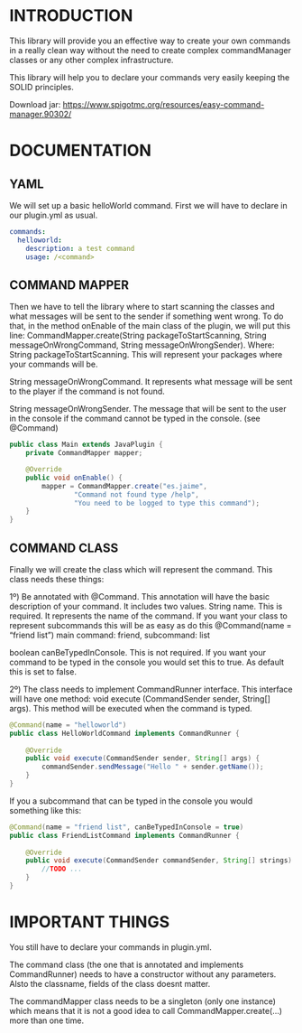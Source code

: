 
# INTRODUCTION

This library will provide you an effective way to create your own commands in a really clean way without the need to create complex commandManager classes or any other complex infrastructure.

This library will help you to declare your commands very easily keeping the SOLID principles.

Download jar: https://www.spigotmc.org/resources/easy-command-manager.90302/

# DOCUMENTATION

## YAML

We will set up a basic helloWorld command. First we will have to declare in our plugin.yml as usual.

```yaml
commands:
  helloworld:
    description: a test command
    usage: /<command>
```

## COMMAND MAPPER

Then we have to tell the library where to start scanning the classes and what messages will be sent to the sender if something went wrong. To do that, in the method onEnable of the main class of the plugin, we will put this line: CommandMapper.create(String packageToStartScanning, String messageOnWrongCommand, String messageOnWrongSender). Where:
String packageToStartScanning. This will represent your packages where your commands will be.

String messageOnWrongCommand. It represents what message will be sent to the player if the command is not found.

String messageOnWrongSender. The message that will be sent to the user in the console if the command cannot be typed in the console. (see @Command)

```java
public class Main extends JavaPlugin {
    private CommandMapper mapper;

    @Override
    public void onEnable() {
        mapper = CommandMapper.create("es.jaime",
                "Command not found type /help",
                "You need to be logged to type this command");
    }
}
```

## COMMAND CLASS

Finally we will create the class which will represent the command. This class needs these things:

1º)  Be annotated with @Command. This annotation will have the basic description of your command. It includes two values.
String name. This is required. It represents the name of the command. If you want your class to represent subcommands this will be as easy as do this @Command(name = “friend list”) main command: friend, subcommand: list

boolean canBeTypedInConsole. This is not required. If you want your command to be typed in the console you would set this to true. As default this is set to false.

2º)  The class needs to implement CommandRunner interface. This interface will have one method: void execute (CommandSender sender, String[] args). This method will be executed when the command is typed.

```java
@Command(name = "helloworld")
public class HelloWorldCommand implements CommandRunner {
 
    @Override
    public void execute(CommandSender sender, String[] args) {
        commandSender.sendMessage("Hello " + sender.getName());
    }
}
```

If you a subcommand that can be typed in the console you would something like this:

```java
@Command(name = "friend list", canBeTypedInConsole = true)
public class FriendListCommand implements CommandRunner {
 
    @Override
    public void execute(CommandSender commandSender, String[] strings) {
        //TODO ...
    }
}
```

# IMPORTANT THINGS

You still have to declare your commands in plugin.yml.

The command class (the one that is annotated and implements CommandRunner) needs to have a constructor without any parameters. Alsto the classname, fields of the class doesnt matter.

The commandMapper class needs to be a singleton (only one instance) which means that it is not a good idea to call CommandMapper.create(...) more than one time.
